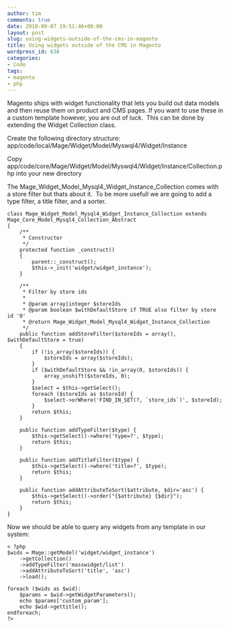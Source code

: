 ```yaml
---
author: tim
comments: true
date: 2010-09-07 19:51:46+00:00
layout: post
slug: using-widgets-outside-of-the-cms-in-magento
title: Using widgets outside of the CMS in Magento
wordpress_id: 638
categories:
- Code
tags:
- magento
- php
---
```


Magento ships with widget functionality that lets you build out data models and then reuse them on product and CMS pages. If you want to use these in a custom template however, you are out of luck.  This can be done by extending the Widget Collection class.

Create the following directory structure: app/code/local/Mage/Widget/Model/Myswql4/Widget/Instance

Copy app/code/core/Mage/Widget/Model/Myswql4/Widget/Instance/Collection.php into your new directory

The Mage_Widget_Model_Mysql4_Widget_Instance_Collection comes with a store filter but thats about it.  To be more usefull we are going to add a type filter, a title filter, and a sorter.

    
     
    class Mage_Widget_Model_Mysql4_Widget_Instance_Collection extends Mage_Core_Model_Mysql4_Collection_Abstract
    {
        /**
         * Constructor
         */
        protected function _construct()
        {
            parent::_construct();
            $this->_init('widget/widget_instance');
        }
    
        /**
         * Filter by store ids
         *
         * @param array|integer $storeIds
         * @param boolean $withDefaultStore if TRUE also filter by store id '0'
         * @return Mage_Widget_Model_Mysql4_Widget_Instance_Collection
         */
        public function addStoreFilter($storeIds = array(), $withDefaultStore = true)
        {
            if (!is_array($storeIds)) {
                $storeIds = array($storeIds);
            }
            if ($withDefaultStore && !in_array(0, $storeIds)) {
                array_unshift($storeIds, 0);
            }
            $select = $this->getSelect();
            foreach ($storeIds as $storeId) {
                $select->orWhere('FIND_IN_SET(?, `store_ids`)', $storeId);
            }
            return $this;
        }
    
        public function addTypeFilter($type) {
        	$this->getSelect()->where('type=?', $type);
        	return $this;
        }
    
        public function addTitleFilter($type) {
        	$this->getSelect()->where('title=?', $type);
        	return $this;
        }
    
        public function addAttributeToSort($attribute, $dir='asc') {
        	$this->getSelect()->order("{$attribute} {$dir}");
        	return $this;
        }
    }
    



Now we should be able to query any widgets from any template in our system:


    
    
    < ?php 
    $wids = Mage::getModel('widget/widget_instance')
    	->getCollection()
    	->addTypeFilter('masswidget/list')
    	->addAttributeToSort('title', 'asc')
    	->load();
    
    foreach ($wids as $wid):
    	$params = $wid->getWidgetParameters();
    	echo $params['custom_param'];
    	echo $wid->gettitle();
    endforeach;
    ?>
    
